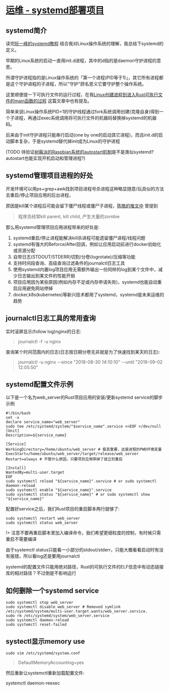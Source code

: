 # [运维 - systemd部署项目](/notes/linux/systemd.md)

## systemd简介

读完[阮一峰的systemd教程](http://www.ruanyifeng.com/blog/2016/03/systemd-tutorial-commands.html)
结合我对Linux操作系统的理解，我总结下systemd的定义。

早期的Linux系统的启动一直用init.d进程，其中的d指的是daemon守护进程的意思。

所谓守护进程指的是Linux操作系统的「第一个进程(PID等于1)」，其它所有进程都是这个守护进程的子进程，所以"守护"顾名思义它要守护整个操作系统。

这里顺便提一下可执行文件的运行过程，在我[Linux创建进程到进入Rust可执行文件的main函数的过程](/notes/linux/from_fork_exec_to_rust_main.md)
这篇文章中也有提及。

简单来说Linux操作系统PID=1的守护线程通过fork系统调用创建(克隆自身)得到一个子进程，再通过exec系统调用将可执行文件的机器码替换掉systemd的机器码。

后来由于init守护进程只能串行启动(one by one的启动其它进程)，而且init.d的启动脚本复杂，于是systemd替代掉init成为Linux的守护进程

(TODO 待验证[树莓派的Raspbian系统的autostart机制](https://www.raspberrypi.org/forums/viewtopic.php?t=18968)是不是类似systemd?autostart也能实现开机启动和管理进程?)

## systemd管理项目进程的好处

开发环境可以用ps+grep+awk找到项目进程号杀进程这种略显随意/玩具似的方法去重启/停止项目应用的后台进程，

原因是kill某个进程后可能会留下僵尸线程或僵尸子进程，[陈皓的推文中](https://twitter.com/haoel/status/1318931574591647744)
曾提到

> 程序员经常kill parent, kill child, 产生大量的zombie

那么用systemd管理项目应用进程带来的好处是: 

1. systemd重启/停止进程能解决kill杀进程可能遗留僵尸进程/线程问题
2. systemd有强大的Beforce/After回调，例如让应用启动前进行docker初始化或资源分配
3. 自带日志(STDOUT/STDERR)切割/分卷(logrotate)/压缩等功能
4. 支持时间段查询、高级查询过滤条件的journalctl日志工具
5. 使用systemd内置log项目应用无需额外输出一份同样的log到某个文件中，减少日志输出到某文件的性能开销
6. 项目应用因为某些原因(例如内存不足或内存申请失败)，systemd也能自动重启应用避免网站停掉
7. docker,k8s(kubernetes)等新兴技术都用了systemd，systemd是未来运维的趋势

## journalctl日志工具的常用查询

实时滚屏显示(follow log)nginx的日志:

> journalctl -f -u nginx

查询某个时间范围内的日志(日志按日期分卷无非就是为了快速找到某天的日志):

> journalctl -u nginx --since "2018-08-30 14:10:10" --until "2019-09-02 12:05:50"

## systemd配置文件示例

以下是一个名为web_server的Rust项目应用的安装/更新systemd service的脚步示例

```
#!/bin/bash
set -x
declare service_name="web_server"
sudo tee /etc/systemd/system/"$service_name".service <<EOF >/dev/null
[Unit]
Description=${service_name}

[Service]
WorkingDirectory=/home/ubuntu/web_server # 极其重要，这是进程的PWD环境变量
ExecStart=/home/ubuntu/web_server/target/release/web_server
Restart=always # 不管什么原因，只要项目应用停掉了就立刻重启

[Install]
WantedBy=multi-user.target
EOF
sudo systemctl reload "${service_name}".service # or sudo systemctl daemon-reload
sudo systemctl enable "${service_name}".service
sudo systemctl status "${service_name}" # or sudo systemctl show "${service_name}"
```

配置好service之后，我们Rust项目的重启脚本两行就够了:

```
sudo systemctl restart web_server
sudo systemctl status web_server
```

!> 注意不要再重启脚本里加入编译命令，我们希望更细粒度的控制，有时候只需重启不需要编译

由于systemctl status只能看一小部分的stdout/stderr，只能大概看看启动时有没有报错，所以看log还是要用journalctl

systemd的配置文件只能用绝对路径，Rust的可执行文件的ELF信息中有动态链接库的相对路径？不过倒是不影响运行

## 如何删除一个systemd service

```
sudo systemctl stop web_server
sudo systemctl disable web_server # Removed symlink /etc/systemd/system/multi-user.target.wants/web_server.service.
sudo rm /etc/systemd/system/web_server.service
sudo systemctl daemon-reload
sudo systemctl reset-failed
```

## systectl显示memory use

`sudo vim /etc/systemd/system.conf`

> DefaultMemoryAccounting=yes

然后重新让systemctl重新加载配置文件:

systemctl daemon-reexec
